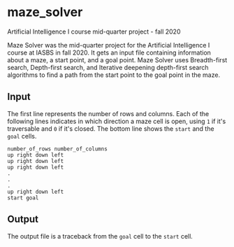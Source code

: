 # maze_solver
Artificial Intelligence I course mid-quarter project - fall 2020

Maze Solver was the mid-quarter project for the Artificial Intelligence I course at IASBS in fall 2020. It gets an input file containing information about a maze, a start point, and a goal point. Maze Solver uses Breadth-first search, Depth-first search, and Iterative deepening depth-first search algorithms to find a path from the start point to the goal point in the maze.

Input
-----
The first line represents the number of rows and columns. Each of the following lines indicates in which direction a maze cell is open, using `1` if it's traversable and `0` if it's closed. The bottom line shows the `start` and the `goal` cells.
```
number_of_rows number_of_columns
up right down left
up right down left
up right down left
.
.
.
up right down left
start goal
```

Output
------
The output file is a traceback from the `goal` cell to the `start` cell.
